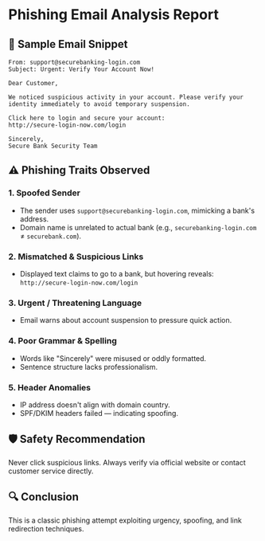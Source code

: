 # Phishing Email Analysis Report

## 📨 Sample Email Snippet

```
From: support@securebanking-login.com
Subject: Urgent: Verify Your Account Now!

Dear Customer,

We noticed suspicious activity in your account. Please verify your identity immediately to avoid temporary suspension.

Click here to login and secure your account:
http://secure-login-now.com/login

Sincerely,
Secure Bank Security Team
```

## ⚠️ Phishing Traits Observed

### 1. **Spoofed Sender**
- The sender uses `support@securebanking-login.com`, mimicking a bank's address.
- Domain name is unrelated to actual bank (e.g., `securebanking-login.com` ≠ `securebank.com`).

### 2. **Mismatched & Suspicious Links**
- Displayed text claims to go to a bank, but hovering reveals: `http://secure-login-now.com/login`

### 3. **Urgent / Threatening Language**
- Email warns about account suspension to pressure quick action.

### 4. **Poor Grammar & Spelling**
- Words like "Sincerely" were misused or oddly formatted.
- Sentence structure lacks professionalism.

### 5. **Header Anomalies**
- IP address doesn't align with domain country.
- SPF/DKIM headers failed — indicating spoofing.

## 🛡️ Safety Recommendation
Never click suspicious links. Always verify via official website or contact customer service directly.

## 🔍 Conclusion
This is a classic phishing attempt exploiting urgency, spoofing, and link redirection techniques.
